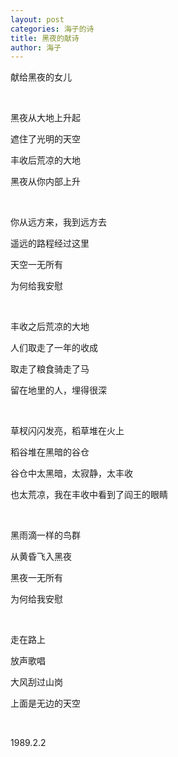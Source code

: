 ```yaml
---
layout: post
categories: 海子的诗
title: 黑夜的献诗
author: 海子
---
```


献给黑夜的女儿

&nbsp;

黑夜从大地上升起

遮住了光明的天空

丰收后荒凉的大地

黑夜从你内部上升

&nbsp;

你从远方来，我到远方去

遥远的路程经过这里

天空一无所有

为何给我安慰

&nbsp;

丰收之后荒凉的大地

人们取走了一年的收成

取走了粮食骑走了马

留在地里的人，埋得很深

&nbsp;

草杈闪闪发亮，稻草堆在火上

稻谷堆在黑暗的谷仓

谷仓中太黑暗，太寂静，太丰收

也太荒凉，我在丰收中看到了阎王的眼睛

&nbsp;

黑雨滴一样的鸟群

从黄昏飞入黑夜

黑夜一无所有

为何给我安慰

&nbsp;

走在路上

放声歌唱

大风刮过山岗

上面是无边的天空

&nbsp;

1989.2.2
